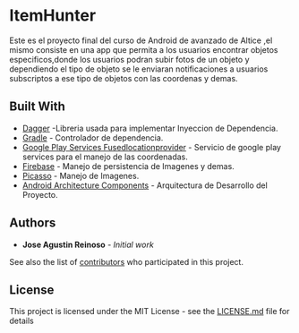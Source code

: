 # ItemHunter

Este es el proyecto final del curso de Android de  avanzado de Altice ,el mismo consiste en una app que permita a los usuarios encontrar objetos especificos,donde los usuarios podran subir fotos de un objeto y dependiendo el tipo de objeto se le enviaran notificaciones a usuarios subscriptos a ese tipo de objetos con las coordenas y demas.

## Built With

* [Dagger](https://google.github.io/dagger/users-guide) -Libreria usada para implementar Inyeccion de Dependencia.
* [Gradle](https://gradle.org/) - Controlador de dependencia.
* [Google Play Services Fusedlocationprovider](https://developers.google.com/location-context/fused-location-provider/) - Servicio de google play services para el manejo de las coordenadas.
* [Firebase](https://firebase.google.com/docs/) - Manejo de persistencia de Imagenes y demas.
* [Picasso](http://square.github.io/picasso/) - Manejo de Imagenes.
* [Android Architecture Components](https://developer.android.com/topic/libraries/architecture/) - Arquitectura de Desarrollo del Proyecto.



## Authors

* **Jose Agustin Reinoso** - *Initial work*

See also the list of [contributors](https://github.com/your/project/contributors) who participated in this project.

## License

This project is licensed under the MIT License - see the [LICENSE.md](LICENSE.md) file for details
